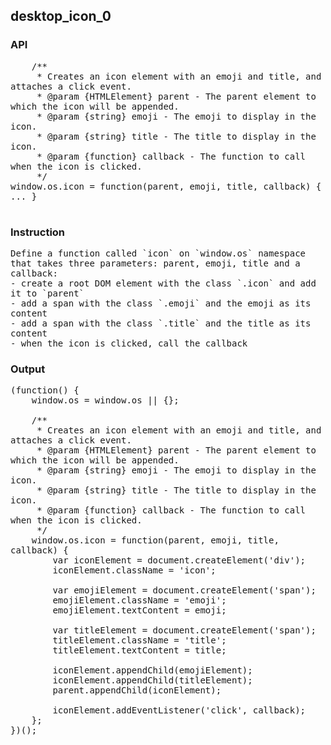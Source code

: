## desktop_icon_0
### API

<pre style='text-wrap: wrap'>
    /**
     * Creates an icon element with an emoji and title, and attaches a click event.
     * @param {HTMLElement} parent - The parent element to which the icon will be appended.
     * @param {string} emoji - The emoji to display in the icon.
     * @param {string} title - The title to display in the icon.
     * @param {function} callback - The function to call when the icon is clicked.
     */
window.os.icon = function(parent, emoji, title, callback) { ... }

</pre>
### Instruction

<pre style='text-wrap: wrap'>
Define a function called `icon` on `window.os` namespace that takes three parameters: parent, emoji, title and a callback:
- create a root DOM element with the class `.icon` and add it to `parent`
- add a span with the class `.emoji` and the emoji as its content
- add a span with the class `.title` and the title as its content
- when the icon is clicked, call the callback
</pre>
### Output

<pre style='text-wrap: wrap'>
(function() {
    window.os = window.os || {};

    /**
     * Creates an icon element with an emoji and title, and attaches a click event.
     * @param {HTMLElement} parent - The parent element to which the icon will be appended.
     * @param {string} emoji - The emoji to display in the icon.
     * @param {string} title - The title to display in the icon.
     * @param {function} callback - The function to call when the icon is clicked.
     */
    window.os.icon = function(parent, emoji, title, callback) {
        var iconElement = document.createElement('div');
        iconElement.className = 'icon';

        var emojiElement = document.createElement('span');
        emojiElement.className = 'emoji';
        emojiElement.textContent = emoji;

        var titleElement = document.createElement('span');
        titleElement.className = 'title';
        titleElement.textContent = title;

        iconElement.appendChild(emojiElement);
        iconElement.appendChild(titleElement);
        parent.appendChild(iconElement);

        iconElement.addEventListener('click', callback);
    };
})();

</pre>
